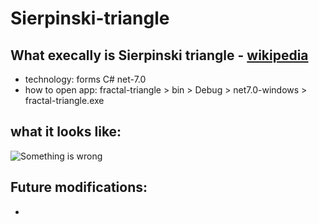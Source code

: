 # Sierpinski-triangle

## What execally is Sierpinski triangle - [wikipedia](https://en.wikipedia.org/wiki/Sierpi%C5%84ski_triangle)

- technology: forms C# net-7.0
- how to open app: fractal-triangle > bin > Debug > net7.0-windows > fractal-triangle.exe

## what it looks like:

![Something is wrong](https://github.com/DejwCpp/Sierpinski-triangle/blob/main/img/triangle-5.jpg)

## Future modifications:

-
